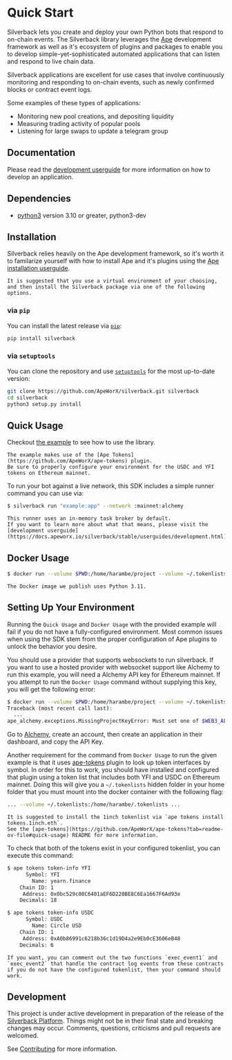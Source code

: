 # Quick Start

Silverback lets you create and deploy your own Python bots that respond to on-chain events.
The Silverback library leverages the [Ape](https://docs.apeworx.io/ape/stable/userguides/quickstart) development framework as well as it's ecosystem of plugins and packages to enable you to develop simple-yet-sophisticated automated applications that can listen and respond to live chain data.

Silverback applications are excellent for use cases that involve continuously monitoring and responding to on-chain events, such as newly confirmed blocks or contract event logs.

Some examples of these types of applications:

- Monitoring new pool creations, and depositing liquidity
- Measuring trading activity of popular pools
- Listening for large swaps to update a telegram group

## Documentation

Please read the [development userguide](https://docs.apeworx.io/silverback/stable/userguides/development.html) for more information on how to develop an application.

## Dependencies

- [python3](https://www.python.org/downloads) version 3.10 or greater, python3-dev

## Installation

Silverback relies heavily on the Ape development framework, so it's worth it to familarize yourself with how to install Ape and it's plugins using the [Ape installation userguide](https://docs.apeworx.io/ape/latest/userguides/quickstart#installation).

```note
It is suggested that you use a virtual environment of your choosing, and then install the Silverback package via one of the following options.
```

### via `pip`

You can install the latest release via [`pip`](https://pypi.org/project/pip/):

```bash
pip install silverback
```

### via `setuptools`

You can clone the repository and use [`setuptools`](https://github.com/pypa/setuptools) for the most up-to-date version:

```bash
git clone https://github.com/ApeWorX/silverback.git silverback
cd silverback
python3 setup.py install
```

## Quick Usage

Checkout [the example](./example.py) to see how to use the library.

```note
The example makes use of the [Ape Tokens](https://github.com/ApeWorX/ape-tokens) plugin.
Be sure to properly configure your environment for the USDC and YFI tokens on Ethereum mainnet.
```

To run your bot against a live network, this SDK includes a simple runner command you can use via:

```sh
$ silverback run "example:app" --network :mainnet:alchemy
```

```note
This runner uses an in-memory task broker by default.
If you want to learn more about what that means, please visit the [development userguide](https://docs.apeworx.io/silverback/stable/userguides/development.html).
```

## Docker Usage

```sh
$ docker run --volume $PWD:/home/harambe/project --volume ~/.tokenlists:/home/harambe/.tokenlists apeworx/silverback:latest run "example:app" --network :mainnet
```

```note
The Docker image we publish uses Python 3.11.
```

## Setting Up Your Environment

Running the `Quick Usage` and `Docker Usage` with the provided example will fail if you do not have a fully-configured environment.
Most common issues when using the SDK stem from the proper configuration of Ape plugins to unlock the behavior you desire.

You should use a provider that supports websockets to run silverback.
If you want to use a hosted provider with websocket support like Alchemy to run this example, you will need a Alchemy API key for Ethereum mainnet.
If you attempt to run the `Docker Usage` command without supplying this key, you will get the following error:

```bash
$ docker run --volume $PWD:/home/harambe/project --volume ~/.tokenlists:/home/harambe/.tokenlists apeworx/silverback:latest run "example:app" --network :mainnet:alchemy
Traceback (most recent call last):
  ...
ape_alchemy.exceptions.MissingProjectKeyError: Must set one of $WEB3_ALCHEMY_PROJECT_ID, $WEB3_ALCHEMY_API_KEY, $WEB3_ETHEREUM_MAINNET_ALCHEMY_PROJECT_ID, $WEB3_ETHEREUM_MAINNET_ALCHEMY_API_KEY.
```

Go to [Alchemy](https://alchemy.com), create an account, then create an application in their dashboard, and copy the API Key.

Another requirement for the command from `Docker Usage` to run the given example is that it uses [ape-tokens](https://github.com/ApeWorX/ape-tokens) plugin to look up token interfaces by symbol.
In order for this to work, you should have installed and configured that plugin using a token list that includes both YFI and USDC on Ethereum mainnet.
Doing this will give you a `~/.tokenlists` hidden folder in your home folder that you must mount into the docker container with the following flag:

```bash
... --volume ~/.tokenlists:/home/harambe/.tokenlists ...
```

```note
It is suggested to install the 1inch tokenlist via `ape tokens install tokens.1inch.eth`.
See the [ape-tokens](https://github.com/ApeWorX/ape-tokens?tab=readme-ov-file#quick-usage) README for more information.
```

To check that both of the tokens exist in your configured tokenlist, you can execute this command:

```bash
$ ape tokens token-info YFI
      Symbol: YFI
        Name: yearn.finance
    Chain ID: 1
     Address: 0x0bc529c00C6401aEF6D220BE8C6Ea1667F6Ad93e
    Decimals: 18

$ ape tokens token-info USDC
      Symbol: USDC
        Name: Circle USD
    Chain ID: 1
     Address: 0xA0b86991c6218b36c1d19D4a2e9Eb0cE3606eB48
    Decimals: 6
```

```note
If you want, you can comment out the two functions `exec_event1` and `exec_event2` that handle the contract log events from these contracts if you do not have the configured tokenlist, then your command should work.
```

## Development

This project is under active development in preparation of the release of the [Silverback Platform](https://silverback.apeworx.io).
Things might not be in their final state and breaking changes may occur.
Comments, questions, criticisms and pull requests are welcomed.

See [Contributing](https://github.com/ApeWorX/silverback/blob/main/CONTRIBUTING.md) for more information.

